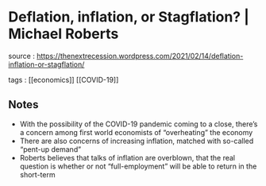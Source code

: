 # Deflation, inflation, or Stagflation? | Michael Roberts

source
: https://thenextrecession.wordpress.com/2021/02/14/deflation-inflation-or-stagflation/

tags
: [[economics]] [[COVID-19]]


## Notes

-   With the possibility of the COVID-19 pandemic coming to a close, there&rsquo;s a concern among first world economists of &ldquo;overheating&rdquo; the economy
-   There are also concerns of increasing inflation, matched with so-called &ldquo;pent-up demand&rdquo;
-   Roberts believes that talks of inflation are overblown, that the real question is whether or not &ldquo;full-employment&rdquo; will be able to return in the short-term

